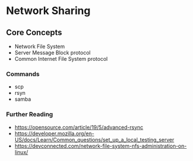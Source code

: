 # Network Sharing

## Core Concepts

- Network File System
- Server Message Block protocol
- Common Internet File System protocol

### Commands

- scp
- rsyn
- samba

### Further Reading

- https://opensource.com/article/19/5/advanced-rsync
- https://developer.mozilla.org/en-US/docs/Learn/Common_questions/set_up_a_local_testing_server
- https://devconnected.com/network-file-system-nfs-administration-on-linux/